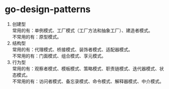 # go-design-patterns

1. 创建型  
   常用的有：单例模式、工厂模式（工厂方法和抽象工厂）、建造者模式。  
   不常用的有：原型模式。
2. 结构型  
   常用的有：代理模式、桥接模式、装饰者模式、适配器模式。  
   不常用的有：门面模式、组合模式、享元模式。
3. 行为型  
   常用的有：观察者模式、模板模式、策略模式、职责链模式、迭代器模式、状态模式。  
   不常用的有：访问者模式、备忘录模式、命令模式、解释器模式、中介模式。